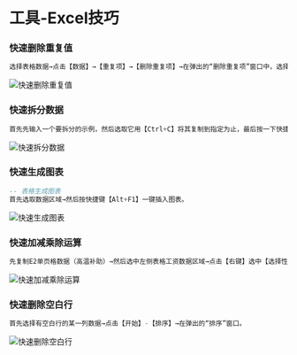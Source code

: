 # 工具-Excel技巧

### 快速删除重复值

```sql
选择表格数据→点击【数据】→【重复项】→【删除重复项】→在弹出的“删除重复项”窗口中，选择对应条件，可以根据一列或者多列数据删除重复值→最后点击【删除重复项】按钮即可
```

![快速删除重复值](https://hayes-typora.oss-cn-shenzhen.aliyuncs.com/b10b538563c1fe50131ea8cd14169715.jpg)

### 快速拆分数据

```sql
首先先输入一个要拆分的示例，然后选取它用【Ctrl+C】将其复制到指定为止，最后按一下快捷键【Ctrl+E】就可以了
```

![快速拆分数据](https://hayes-typora.oss-cn-shenzhen.aliyuncs.com/3ef72507551242b7674438437703d661.jpg)

### 快速生成图表

```sql
-- 表格生成图表
首先选取数据区域→然后按快捷键【Alt+F1】一键插入图表。
```

![快速生成图表](https://hayes-typora.oss-cn-shenzhen.aliyuncs.com/4e52624ef05bdb760b00ab6ecc5219f9.jpg)

### 快速加减乘除运算

```sql
先复制E2单页格数据（高温补助）→然后选中左侧表格工资数据区域→点击【右键】选中【选择性粘贴】→在弹出的“选择性粘贴”对话框中的【运算】勾选【加】，最后点击确定即可。
```

![快速加减乘除运算](https://hayes-typora.oss-cn-shenzhen.aliyuncs.com/e6dfb332634f0e9f6b1d92d9f999b047.jpg)

### 快速删除空白行

```sql
首先选择有空白行的某一列数据→点击【开始】-【排序】→在弹出的“排序”窗口。
```

![快速删除空白行](https://hayes-typora.oss-cn-shenzhen.aliyuncs.com/2e10aa3ec624b6ec7c6a49ca2e3e24e2.jpg)